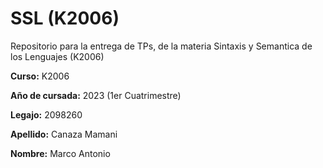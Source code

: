 # SSL (K2006)
Repositorio para la entrega de TPs, de la materia Sintaxis y Semantica de los Lenguajes (K2006)

**Curso:** K2006

**Año de cursada:** 2023 (1er Cuatrimestre)

**Legajo:** 2098260

**Apellido:** Canaza Mamani

**Nombre:** Marco Antonio

